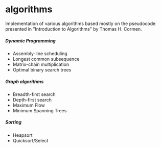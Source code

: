 algorithms
==========

Implementation of various algorithms based mostly on the pseudocode presented in "Introduction to Algorithms" by
Thomas H. Cormen.

##### Dynamic Programming
* Assembly-line scheduling
* Longest common subsequence
* Matrix-chain multiplication
* Optimal binary search trees

##### Graph algorithms
* Breadth-first search
* Depth-first search
* Maximum Flow
* Minimum Spanning Trees

##### Sorting
* Heapsort
* Quicksort/Select





